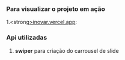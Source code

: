 
### Para visualizar o projeto em ação

1.<strong[>inovar.vercel.app](https://inovar-alpha.vercel.app)</strong>:

### Api utilizadas

1. <strong>swiper</strong> para criação do carrousel de slide
```


